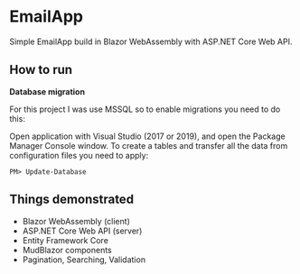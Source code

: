 # EmailApp
Simple EmailApp build in Blazor WebAssembly with ASP.NET Core Web API.

## How to run

**Database migration**

For this project I was use MSSQL so to enable migrations you need to do this:

Open application with Visual Studio (2017 or 2019), and open the Package Manager Console window.
To create a tables and transfer all the data from configuration files you need to apply:
```
PM> Update-Database
```

## Things demonstrated
- Blazor WebAssembly (client)
- ASP.NET Core Web API (server)
- Entity Framework Core
- MudBlazor components
- Pagination, Searching, Validation 
